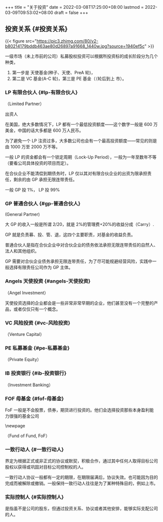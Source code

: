+++
title = "关于投资"
date = 2022-03-08T17:25:00+08:00
lastmod = 2022-03-09T09:53:02+08:00
draft = false
+++

## 投资关系 {#投资关系}

{{< figure src="https://pic3.zhimg.com/80/v2-b80214179bddb463ae80d26897a91668_1440w.jpg?source=1940ef5c" >}}

一级市场（未上市前的公司）私募股权投资可以根据所投资标的成长阶段分为几个种类，

1.  第一步是 天使基金(种子、天使、PreA 轮)，
2.  第二是 VC 基金(A-C 轮)，第三是 PE 基金（（轮后到上 市）。


### LP 有限合伙人 {#lp-有限合伙人}

（Limited Partner）

出资人

在美国，绝大多数情况下，LP 都有一个最低投资额度——这个数字一般是 600 万美金，中国的话大多都是 600 万人民币。

为了避免一个 LP 注资过多，大多数公司也会有一个最高投资额度——常见的则是由 1000 万至 2000 万不等。

一般 LP 的资金都会有一个锁定周期（Lock-Up Period），一般为一年至数年不等（要看公司具体投资的项目而定）。

在合伙企业不能清偿到期债务时，LP 仅以其对有限合伙企业的出资为限承担责任，剩余的由 GP 承担无限连带责任。

一般 GP 投 1%， LP 投 99%


### GP  普通合伙人 {#gp-普通合伙人}

(General Partner)

大 GP 的收入一般是所谓 2/20，就是 2%的管理费+20%的收益分成（Carry）.

GP 就是负责募、投、管、退，这四个主要职责，对基金的收益负责。

普通合伙人是指在合伙企业中对合伙企业的债务依法承担无限连带责任的自然人、法人和其他组织。

GP 需要对合伙企业债务承担无限连带责任，为了尽可能规避经营风险，实践中一般选择有限责任公司作为 GP 主体。


### Angels 天使投资 {#angels-天使投资}

（Angel Investment）

天使投资选择的企业都会是一些非常非常早期的企业，他们甚至没有一个完整的产品，或者仅仅只有一个概念。


### VC 风险投资 {#vc-风险投资}

（Venture Capital）


### PE 私募基金 {#pe-私募基金}

（Private Equity）


### IB 投资银行 {#ib-投资银行}

（Investment Banking）


### FOF 母基金 {#fof-母基金}

FoF 一般是不会股票，债券，期货进行投资的。他们会选择投资那些本身盈利能力很强的基金公司

\newpage

（Fund of Fund, FoF）


### 一致行动人 {#一致行动人}

界定为根据正式或非正式的协议或默契，积极合作，通过其中任何人取得目标公司股权以获得或巩固对目标公司控制权的人。

一致行动人协议一般都有一定的期限，在期限届满后，协议失效。也可能因为目的完成而被解除或撤销。一般保持一致行动人往往是为了某种特殊目的，例如上市。


### 实际控制人 {#实际控制人}

是指虽不是公司的股东，但通过投资关系、协议或者其他安排，能够实际支配公司的人。